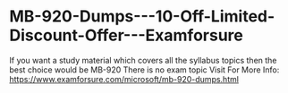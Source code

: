 # MB-920-Dumps---10-Off-Limited-Discount-Offer---Examforsure
If you want a study material which covers all the syllabus topics then the best choice would be MB-920 There is no exam topic   Visit For More Info:  https://www.examforsure.com/microsoft/mb-920-dumps.html
